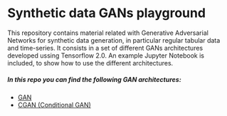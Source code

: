 # Synthetic data GANs playground

This repository contains material related with Generative Adversarial Networks for synthetic data generation,
in particular regular tabular data and time-series. 
It consists in a set of different GANs architectures developed ussing Tensorflow 2.0. An
example Jupyter Notebook is included, to show how to use the different architectures.

##### In this repo you can find the following GAN architectures:
- [GAN](https://arxiv.org/abs/1406.2661)
- [CGAN (Conditional GAN)](https://arxiv.org/abs/1411.1784)
